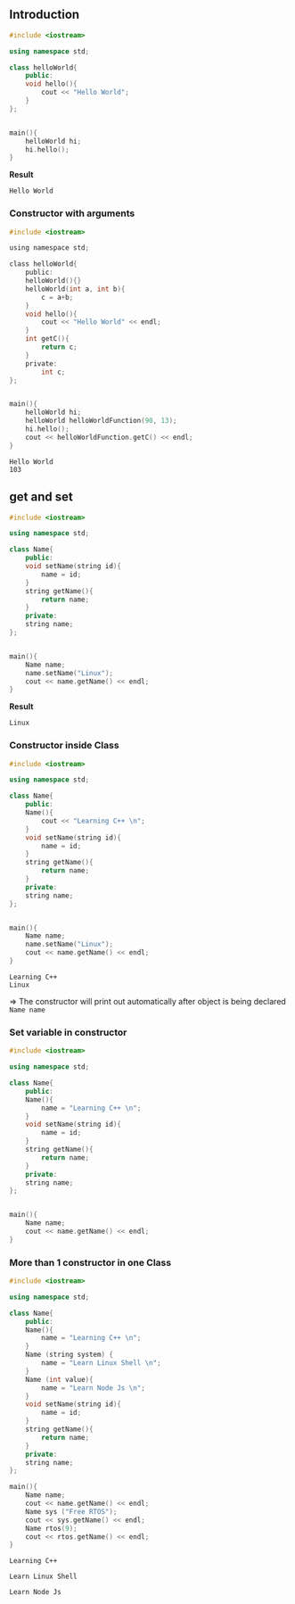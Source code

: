 ## Introduction

```c++
#include <iostream>

using namespace std;

class helloWorld{
	public:
	void hello(){
		cout << "Hello World";
	}
};


main(){
	helloWorld hi;
	hi.hello();
}
```
**Result**
```
Hello World
```

### Constructor with arguments

```c
#include <iostream>

using namespace std;

class helloWorld{
	public:
	helloWorld(){}
	helloWorld(int a, int b){
		c = a+b;	
	}
	void hello(){
		cout << "Hello World" << endl;
	}
	int getC(){
		return c;
	}
	private:
		int c;
};


main(){
	helloWorld hi;
	helloWorld helloWorldFunction(90, 13);
	hi.hello();
	cout << helloWorldFunction.getC() << endl;
}
```

```
Hello World
103
```

## get and set

```c++
#include <iostream>

using namespace std;

class Name{
	public:
	void setName(string id){
		name = id;
	}
	string getName(){
		return name;
	}
	private:
	string name;
};


main(){
	Name name;
	name.setName("Linux");
	cout << name.getName() << endl;
}
```
**Result**
```
Linux
```

### Constructor inside Class

```c++
#include <iostream>

using namespace std;

class Name{
	public:
	Name(){
		cout << "Learning C++ \n";
	}
	void setName(string id){
		name = id;
	}
	string getName(){
		return name;
	}
	private:
	string name;
};


main(){
	Name name;
	name.setName("Linux");
	cout << name.getName() << endl;
}
```

```
Learning C++
Linux
```
=> The constructor will print out automatically after object is being declared ``Name name``

### Set variable in constructor

```c++
#include <iostream>

using namespace std;

class Name{
	public:
	Name(){
		name = "Learning C++ \n";
	}
	void setName(string id){
		name = id;
	}
	string getName(){
		return name;
	}
	private:
	string name;
};


main(){
	Name name;
	cout << name.getName() << endl;
}
```

### More than 1 constructor in one Class

```c++
#include <iostream>

using namespace std;

class Name{
	public:
	Name(){
		name = "Learning C++ \n";
	}
	Name (string system) {
		name = "Learn Linux Shell \n";
	}
	Name (int value){
		name = "Learn Node Js \n";
	}
	void setName(string id){
		name = id;
	}
	string getName(){
		return name;
	}
	private:
	string name;
};

main(){
	Name name;
	cout << name.getName() << endl;
	Name sys ("Free RTOS");
	cout << sys.getName() << endl;
	Name rtos(9);
	cout << rtos.getName() << endl;
}
```

```
Learning C++

Learn Linux Shell

Learn Node Js
```
